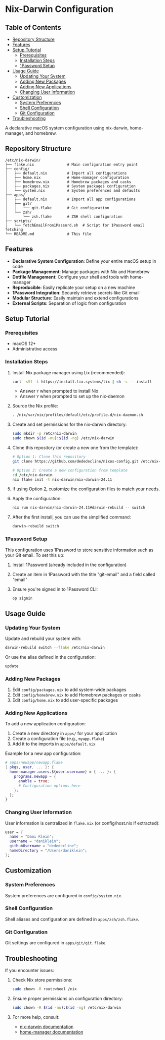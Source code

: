 # Nix-Darwin Configuration

## Table of Contents
- [Repository Structure](#repository-structure)
- [Features](#features)
- [Setup Tutorial](#setup-tutorial)
  - [Prerequisites](#prerequisites)
  - [Installation Steps](#installation-steps)
  - [1Password Setup](#1password-setup)
- [Usage Guide](#usage-guide)
  - [Updating Your System](#updating-your-system)
  - [Adding New Packages](#adding-new-packages)
  - [Adding New Applications](#adding-new-applications)
  - [Changing User Information](#changing-user-information)
- [Customization](#customization)
  - [System Preferences](#system-preferences)
  - [Shell Configuration](#shell-configuration)
  - [Git Configuration](#git-configuration)
- [Troubleshooting](#troubleshooting)

A declarative macOS system configuration using nix-darwin, home-manager, and homebrew.

## Repository Structure

```
/etc/nix-darwin/
├── flake.nix               # Main configuration entry point
├── config/
│   ├── default.nix         # Import all configurations
│   ├── home.nix            # Home-manager configuration
│   ├── homebrew.nix        # Homebrew packages and casks
│   ├── packages.nix        # System packages configuration
│   └── system.nix          # System preferences and defaults
├── apps/
│   ├── default.nix         # Import all app configurations
│   ├── git/
│   │   └── git.flake       # Git configuration 
│   └── zsh/
│       └── zsh.flake       # ZSH shell configuration
├── scripts/
│   └── fetchEmailFrom1Passord.sh  # Script for 1Password email fetching
└── README.md               # This file
```

## Features

- **Declarative System Configuration**: Define your entire macOS setup in code
- **Package Management**: Manage packages with Nix and Homebrew
- **Dotfile Management**: Configure your shell and tools with home-manager
- **Reproducible**: Easily replicate your setup on a new machine
- **1Password Integration**: Securely retrieve secrets like Git email
- **Modular Structure**: Easily maintain and extend configurations
- **External Scripts**: Separation of logic from configuration

## Setup Tutorial

### Prerequisites

- macOS 12+
- Administrative access

### Installation Steps

1. Install Nix package manager using Lix (recommended):

   ```bash
   curl -sSf -L https://install.lix.systems/lix | sh -s -- install
   ```
   
   - Answer `Y` when prompted to install Nix
   - Answer `Y` when prompted to set up the nix-daemon

2. Source the Nix profile:

   ```bash
   . /nix/var/nix/profiles/default/etc/profile.d/nix-daemon.sh
   ```

3. Create and set permissions for the nix-darwin directory:

   ```bash
   sudo mkdir -p /etc/nix-darwin
   sudo chown $(id -nu):$(id -ng) /etc/nix-darwin
   ```

4. Clone this repository (or create a new one from the template):

   ```bash
   # Option 1: Clone this repository
   git clone https://github.com/dededecline/nixos-config.git /etc/nix-darwin
   
   # Option 2: Create a new configuration from template
   cd /etc/nix-darwin
   nix flake init -t nix-darwin/nix-darwin-24.11
   ```

5. If using Option 2, customize the configuration files to match your needs.

6. Apply the configuration:

   ```bash
   nix run nix-darwin/nix-darwin-24.11#darwin-rebuild -- switch
   ```

7. After the first install, you can use the simplified command:

   ```bash
   darwin-rebuild switch
   ```

### 1Password Setup

This configuration uses 1Password to store sensitive information such as your Git email. To set this up:

1. Install 1Password (already included in the configuration)
2. Create an item in 1Password with the title "git-email" and a field called "email"
3. Ensure you're signed in to 1Password CLI:

   ```bash
   op signin
   ```

## Usage Guide

### Updating Your System

Update and rebuild your system with:

```bash
darwin-rebuild switch --flake /etc/nix-darwin
```

Or use the alias defined in the configuration:

```bash
update
```

### Adding New Packages

1. Edit `config/packages.nix` to add system-wide packages
2. Edit `config/homebrew.nix` to add Homebrew packages or casks
3. Edit `config/home.nix` to add user-specific packages

### Adding New Applications

To add a new application configuration:

1. Create a new directory in `apps/` for your application
2. Create a configuration file (e.g., `myapp.flake`)
3. Add it to the imports in `apps/default.nix`

Example for a new app configuration:

```nix
# apps/newapp/newapp.flake
{ pkgs, user, ... }: {
  home-manager.users.${user.username} = { ... }: {
    programs.newapp = {
      enable = true;
      # Configuration options here
    };
  };
}
```

### Changing User Information

User information is centralized in `flake.nix` (or config/host.nix if extracted):

```nix
user = {
  name = "Dani Klein";
  username = "daniklein";
  githubUsername = "dededecline";
  homeDirectory = "/Users/daniklein";
};
```

## Customization

### System Preferences

System preferences are configured in `config/system.nix`.

### Shell Configuration

Shell aliases and configuration are defined in `apps/zsh/zsh.flake`.

### Git Configuration

Git settings are configured in `apps/git/git.flake`.

## Troubleshooting

If you encounter issues:

1. Check Nix store permissions:
   ```bash
   sudo chown -R root:wheel /nix
   ```

2. Ensure proper permissions on configuration directory:
   ```bash
   sudo chown -R $(id -nu):$(id -ng) /etc/nix-darwin
   ```

3. For more help, consult:
   - [nix-darwin documentation](https://github.com/LnL7/nix-darwin)
   - [home-manager documentation](https://nix-community.github.io/home-manager/)
